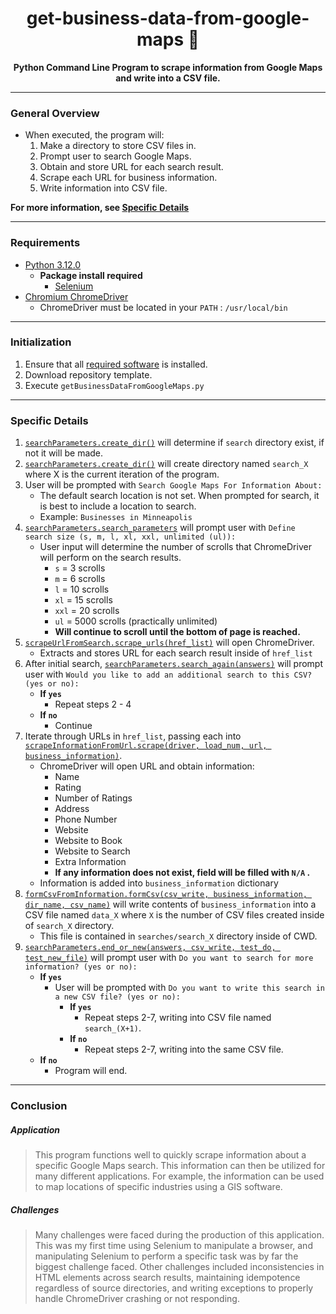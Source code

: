 

# <div align="center">get-business-data-from-google-maps :mount_fuji:</div>

**<div align="center">Python Command Line Program to scrape information from Google Maps and write into a CSV file.</div>**

---

### General Overview
- When executed, the program will:
  1. Make a directory to store CSV files in.
  2. Prompt user to search Google Maps.
  3. Obtain and store URL for each search result.
  4. Scrape each URL for business information.
  5. Write information into CSV file.

**For more information, see [Specific Details](#specific-details)**

---

### Requirements
- [Python 3.12.0](https://www.python.org/)
  - **Package install required**
    - [Selenium](https://pypi.org/project/selenium/)
- [Chromium ChromeDriver](https://chromedriver.chromium.org/downloads/version-selection)
  - ChromeDriver must be located in your `PATH` : `/usr/local/bin`

---

### Initialization
1. Ensure that all [required software](#requirements) is installed.
2. Download repository template.
3. Execute `getBusinessDataFromGoogleMaps.py`

---

### Specific Details


1. [`searchParameters.create_dir()`](https://github.com/bryanjsample/get-business-data-from-google-maps/blob/68d8a0237978bdf3cf5f5f195cb430300435fd68/searchParameters.py) will determine if `search` directory exist, if not it will be made.
2. [`searchParameters.create_dir()`](https://github.com/bryanjsample/get-business-data-from-google-maps/blob/68d8a0237978bdf3cf5f5f195cb430300435fd68/searchParameters.py) will create directory named `search_X` where X is the current iteration of the program.
3. User will be prompted with `Search Google Maps For Information About: `
   - The default search location is not set. When prompted for search, it is best to include a location to search.
   - Example: `Businesses in Minneapolis`
4. [`searchParameters.search_parameters`](https://github.com/bryanjsample/get-business-data-from-google-maps/blob/68d8a0237978bdf3cf5f5f195cb430300435fd68/searchParameters.py) will prompt user with `Define search size (s, m, l, xl, xxl, unlimited (ul)): `
   - User input will determine the number of scrolls that ChromeDriver will perform on the search results.
     - `s` = 3 scrolls
     - `m` = 6 scrolls
     - `l` = 10 scrolls
     - `xl` = 15 scrolls
     - `xxl` = 20 scrolls
     - `ul` = 5000 scrolls (practically unlimited)
     - **Will continue to scroll until the bottom of page is reached.**
5. [`scrapeUrlFromSearch.scrape_urls(href_list)`](https://github.com/bryanjsample/get-business-data-from-google-maps/blob/68d8a0237978bdf3cf5f5f195cb430300435fd68/scrapeUrlFromSearch.py) will open ChromeDriver.
   - Extracts and stores URL for each search result inside of `href_list`
6. After initial search, [`searchParameters.search_again(answers)`](https://github.com/bryanjsample/get-business-data-from-google-maps/blob/68d8a0237978bdf3cf5f5f195cb430300435fd68/searchParameters.py) will prompt user with `Would you like to add an additional search to this CSV? (yes or no): `
   - **If `yes`**
     - Repeat steps 2 - 4
   - **If `no`**
      - Continue
7. Iterate through URLs in `href_list`, passing each into [`scrapeInformationFromUrl.scrape(driver, load_num, url, business_information)`](https://github.com/bryanjsample/get-business-data-from-google-maps/blob/68d8a0237978bdf3cf5f5f195cb430300435fd68/scrapeInformationFromUrl.py).
   - ChromeDriver will open URL and obtain information:
      - Name
      - Rating
      - Number of Ratings
      - Address
      - Phone Number
      - Website
      - Website to Book
      - Website to Search
      - Extra Information
     - **If any information does not exist, field will be filled with `N/A` .**
   - Information is added into `business_information` dictionary
8. [`formCsvFromInformation.formCsv(csv_write, business_information, dir_name, csv_name)`](https://github.com/bryanjsample/get-business-data-from-google-maps/blob/68d8a0237978bdf3cf5f5f195cb430300435fd68/formCsvFromInformation.py) will write contents of `business_information` into a CSV file named `data_X` where `X` is the number of CSV files created inside of `search_X` directory.
    - This file is contained in `searches/search_X` directory inside of CWD.
9. [`searchParameters.end_or_new(answers, csv_write, test_do, test_new_file)`](https://github.com/bryanjsample/get-business-data-from-google-maps/blob/68d8a0237978bdf3cf5f5f195cb430300435fd68/searchParameters.py) will prompt user with `Do you want to search for more information? (yes or no): `
    - **If `yes`**
      - User will be prompted with `Do you want to write this search in a new CSV file? (yes or no): `
        - **If `yes`**
          - Repeat steps 2-7, writing into CSV file named `search_(X+1)`.
        - **If `no`**
          - Repeat steps 2-7, writing into the same CSV file.
    - **If `no`**
      - Program will end.

---

### Conclusion

##### Application

>This program functions well to quickly scrape information about a specific Google Maps search. This information can then be utilized for many different applications. For example, the information can be used to map locations of specific industries using a GIS software. 

##### Challenges

>Many challenges were faced during the production of this application. This was my first time using Selenium to manipulate a browser, and manipulating Selenium to perform a specific task was by far the biggest challenge faced. Other challenges included inconsistencies in HTML elements across search results, maintaining idempotence regardless of source directories, and writing exceptions to properly handle ChromeDriver crashing or not responding.
